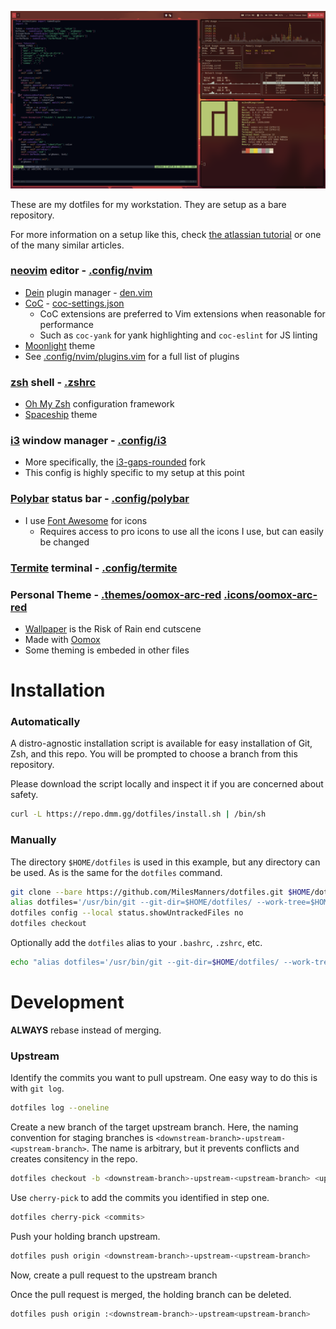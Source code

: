 ![screenshot](screenshot.png)

These are my dotfiles for my workstation. They are setup as a bare repository.

For more information on a setup like this, check [the atlassian tutorial](https://www.atlassian.com/git/tutorials/dotfiles) or one of the many similar articles.

### [neovim](https://neovim.io/) editor - [.config/nvim](.config/nvim)
- [Dein](https://github.com/Shougo/dein.vim) plugin manager - [den.vim](.config/nvim/dein.vim)
- [CoC](https://github.com/neoclide/coc.nvim) - [coc-settings.json](.config/nvim/coc-settings.json)
  - CoC extensions are preferred to Vim extensions when reasonable for performance
  - Such as `coc-yank` for yank highlighting and `coc-eslint` for JS linting
- [Moonlight](http://vimcolors.com/1189/moonlight/dark) theme
- See [.config/nvim/plugins.vim](.config/nvim/plugins.vim) for a full list of plugins

### [zsh](https://www.zsh.org/) shell - [.zshrc](.zshrc)
- [Oh My Zsh](https://ohmyz.sh/) configuration framework
- [Spaceship](https://denysdovhan.com/spaceship-prompt/) theme

### [i3](https://i3wm.org/) window manager - [.config/i3](.config/i3)
- More specifically, the [i3-gaps-rounded](https://github.com/resloved/i3) fork
- This config is highly specific to my setup at this point

### [Polybar](https://github.com/polybar/polybar) status bar - [.config/polybar](.config/polybar)
- I use [Font Awesome](https://fontawesome.com/) for icons
  - Requires access to pro icons to use all the icons I use, but can easily be changed

### [Termite](https://github.com/thestinger/termite) terminal - [.config/termite](.config/termite)

### Personal Theme - [.themes/oomox-arc-red](.themes/oomox-arc-red) [.icons/oomox-arc-red](.icons/oomox-arc-red)
- [Wallpaper](https://i.imgur.com/19oujdw.png) is the Risk of Rain end cutscene
- Made with [Oomox](https://github.com/themix-project/oomox)
- Some theming is embeded in other files

# Installation
### Automatically
A distro-agnostic installation script is available for easy installation of Git, Zsh, and this repo.
You will be prompted to choose a branch from this repository.

Please download the script locally and inspect it if you are concerned about safety.
```bash
curl -L https://repo.dmm.gg/dotfiles/install.sh | /bin/sh
```

### Manually
The directory `$HOME/dotfiles` is used in this example, but any directory can be used.
As is the same for the `dotfiles` command.
```bash
git clone --bare https://github.com/MilesManners/dotfiles.git $HOME/dotfiles
alias dotfiles='/usr/bin/git --git-dir=$HOME/dotfiles/ --work-tree=$HOME'
dotfiles config --local status.showUntrackedFiles no
dotfiles checkout
```

Optionally add the `dotfiles` alias to your `.bashrc`, `.zshrc`, etc.
```bash
echo "alias dotfiles='/usr/bin/git --git-dir=$HOME/dotfiles/ --work-tree=$HOME'" >> $HOME/.zshrc
```

# Development
**ALWAYS** rebase instead of merging.

### Upstream
Identify the commits you want to pull upstream. One easy way to do this is with `git log`.
```bash
dotfiles log --oneline
```
Create a new branch of the target upstream branch.
Here, the naming convention for staging branches is `<downstream-branch>-upstream-<upstream-branch>`.
The name is arbitrary, but it prevents conflicts and creates consitency in the repo.
```bash
dotfiles checkout -b <downstream-branch>-upstream-<upstream-branch> <upstream-branch>
```
Use `cherry-pick` to add the commits you identified in step one.
```bash
dotfiles cherry-pick <commits>
```
Push your holding branch upstream.
```bash
dotfiles push origin <downstream-branch>-upstream-<upstream-branch>
```
Now, create a pull request to the upstream branch

Once the pull request is merged, the holding branch can be deleted.
```bash
dotfiles push origin :<downstream-branch>-upstream<upstream-branch>
```
